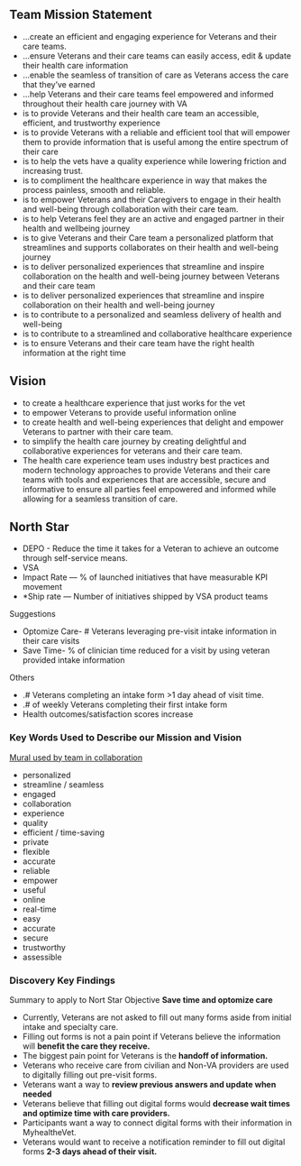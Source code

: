 ## Team Mission Statement
-	...create an efficient and engaging experience for Veterans and their care teams. 
-	...ensure Veterans and their care teams can easily access, edit & update their health care information
-	...enable the seamless of transition of care as Veterans access the care that they’ve earned 
-	...help Veterans and their care teams feel empowered and informed throughout their health care journey with VA
- is to provide Veterans and their health care team an accessible, efficient, and trustworthy experience
- is to provide Veterans with a reliable and efficient tool that will empower them to provide information that is useful among the entire spectrum of their care 
- is to help the vets have a quality experience while lowering friction and increasing trust.
- is to compliment the healthcare experience in way that makes the process painless, smooth and reliable.
- is to empower Veterans and their Caregivers to engage in their health and well-being through collaboration with their care team.
- is to help Veterans feel they are an active and engaged partner in their health and wellbeing journey
- is to give Veterans and their Care team a personalized platform that streamlines and supports collaborates on their health and well-being journey
- is to deliver personalized experiences that streamline and inspire collaboration on the health and well-being journey between Veterans and their care team
- is to deliver personalized experiences that streamline and inspire collaboration on their health and well-being journey
- is to contribute to a personalized and seamless delivery of health and well-being
- is to contribute to a streamlined and collaborative healthcare experience
- is to ensure Veterans and their care team have the right health information at the right time

## Vision  

- to create a healthcare experience that just works for the vet
- to empower Veterans to provide useful information online
- to create health and well-being experiences that delight and empower Veterans to partner with their care team.
- to simplify the health care journey by creating delightful and collaborative experiences for veterans and their care team.
- The health care experience team uses industry best practices and modern technology approaches to provide Veterans and their care teams with tools and experiences that are accessible, secure and informative to ensure all parties feel empowered and informed while allowing for a seamless transition of care. 

## North Star 
- DEPO - Reduce the time it takes for a Veteran to achieve an outcome through self-service means. 
- VSA 
 - Impact Rate — % of launched initiatives that have measurable KPI movement
 - *Ship rate — Number of initiatives shipped by VSA product teams

Suggestions
- Optomize Care- # Veterans leveraging pre-visit intake information in their care visits  
- Save Time- % of clinician time reduced for a visit by using veteran provided intake information  

Others
- .# Veterans completing an intake form >1 day ahead of visit time.
- .# of weekly Veterans completing their first intake form 
- Health outcomes/satisfaction scores increase

### Key Words Used to Describe our Mission and Vision 

[Mural used by team in collaboration](https://app.mural.co/t/vsa8243/m/vsa8243/1594143386954/c8c3a641465deb6789687bbfd52d70ac8d642399)
- personalized
- streamline / seamless
- engaged
- collaboration
- experience
- quality
- efficient / time-saving
- private
- flexible
- accurate
- reliable
- empower
- useful
- online
- real-time
- easy
- accurate
- secure
- trustworthy
- assessible
 
 ### Discovery Key Findings
 
 Summary to apply to Nort Star Objective **Save time and optomize care**

- Currently, Veterans are not asked to fill out many forms aside from initial intake and specialty care.
- Filling out forms is not a pain point if Veterans believe the information will **benefit the care they receive.**
- The biggest pain point for Veterans is the **handoff of information.**
- Veterans who receive care from civilian and Non-VA providers are used to digitally filling out pre-visit forms.
- Veterans want a way to **review previous answers and update when needed**
- Veterans believe that filling out digital forms would **decrease wait times and optimize time with care providers.**
- Participants want a way to connect digital forms with their information in MyhealtheVet.
- Veterans would want to receive a notification reminder to fill out digital forms **2-3 days ahead of their visit.**



